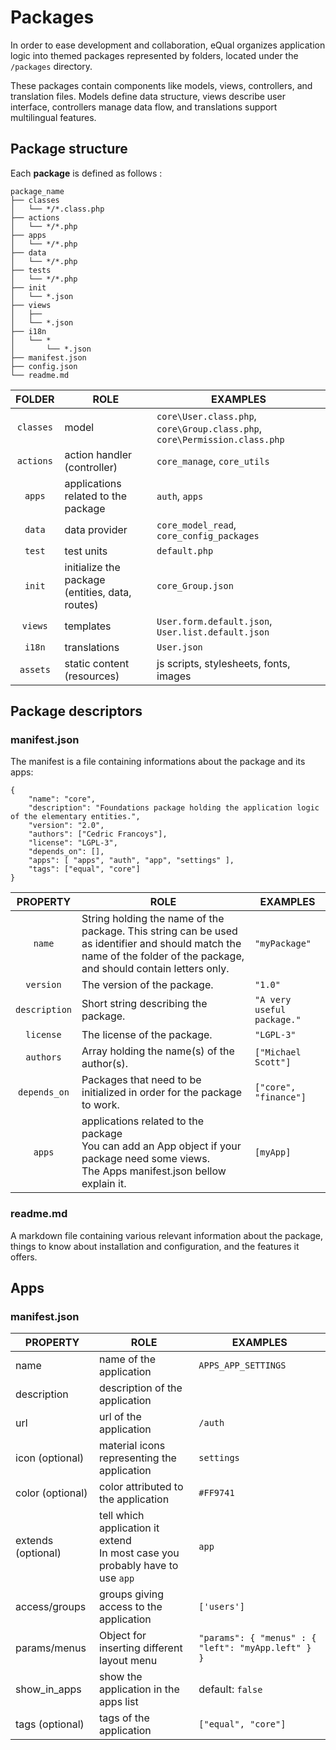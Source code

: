 # Packages

In order to ease development and collaboration, eQual organizes application logic into themed packages represented by
folders, located under the `/packages` directory.

These packages contain components like models, views, controllers, and translation files. Models define data structure,
views describe user interface, controllers manage data flow, and translations support multilingual features.

## Package structure

Each **package** is defined as follows :

```
package_name
├── classes
│   └── */*.class.php
├── actions
│   └── */*.php
├── apps
│   └── */*.php
├── data
│   └── */*.php
├── tests
│   └── */*.php
├── init
│   └── *.json
├── views
│   ├── 
│   └── *.json
├── i18n
│   └── *
│       └── *.json
├── manifest.json         
├── config.json
└── readme.md
```

| **FOLDER** | **ROLE**                                        | **EXAMPLES**                                                               |
|:----------:|-------------------------------------------------|----------------------------------------------------------------------------|
| `classes`  | model                                           | `core\User.class.php`, `core\Group.class.php`, `core\Permission.class.php` |
| `actions`  | action handler (controller)                     | `core_manage`, `core_utils`                                                |
|   `apps`   | applications related to the package             | `auth`, `apps`                                                             |
|   `data`   | data provider                                   | `core_model_read`, `core_config_packages`                                  |
|   `test`   | test units                                      | `default.php`                                                              |
|   `init`   | initialize the package (entities, data, routes) | `core_Group.json`                                                          |
|  `views`   | templates                                       | `User.form.default.json`, `User.list.default.json`                         |
|   `i18n`   | translations                                    | `User.json`                                                                |
|  `assets`  | static content (resources)                      | js scripts, stylesheets, fonts, images                                     |

## Package descriptors

### manifest.json

The manifest is a file containing informations about the package and its apps:

```
{
    "name": "core",
    "description": "Foundations package holding the application logic of the elementary entities.",
    "version": "2.0",
    "authors": ["Cedric Francoys"],
    "license": "LGPL-3",
    "depends_on": [],
    "apps": [ "apps", "auth", "app", "settings" ],
    "tags": ["equal", "core"]
}
```

| **PROPERTY**  | **ROLE**                                                                                                                                                               | **EXAMPLES**               |
|:-------------:|------------------------------------------------------------------------------------------------------------------------------------------------------------------------|----------------------------|
|    `name`     | String holding the name of the package. This string can be used as identifier and should match the name of the folder of the package, and should contain letters only. | `"myPackage"`              |
|   `version`   | The version of the package.                                                                                                                                            | `"1.0"`                    |
| `description` | Short string describing the package.                                                                                                                                   | `"A very useful package."` |
|   `license`   | The license of the package.                                                                                                                                            | `"LGPL-3"`                 |
|   `authors`   | Array holding the name(s) of the author(s).                                                                                                                            | `["Michael Scott"]`        |
| `depends_on`  | Packages that need to be initialized in order for the package to work.                                                                                                 | `["core", "finance"]`      |
|    `apps`     | applications related to the package <br>You can add an App object if your package need some views. <br> The Apps manifest.json bellow explain it.                      | `[myApp]`                  |

### readme.md

A markdown file containing various relevant information about the package, things to know about installation and
configuration, and the features it offers.

## Apps

### manifest.json

| **PROPERTY**       | **ROLE**                                                                            | **EXAMPLES**                                        |
|--------------------|-------------------------------------------------------------------------------------|-----------------------------------------------------|
| name               | name of the application                                                             | `APPS_APP_SETTINGS`                                 |
| description        | description of the application                                                      |                                                     |
| url                | url of the application                                                              | `/auth`                                             |
| icon (optional)    | material icons representing the application                                         | `settings`                                          |
| color (optional)   | color attributed to the application                                                 | `#FF9741`                                           |
| extends (optional) | tell which application it extend <br> In most case you probably have to use ``app`` | `app`                                               |
| access/groups      | groups giving access to the application                                             | `['users']`                                         |
| params/menus       | Object for inserting different layout menu                                          | `"params": { "menus" : { "left": "myApp.left" }  }` |
| show_in_apps       | show the application in the apps list                                               | default: ``false``                                  |
| tags (optional)    | tags of the application                                                             | `["equal", "core"]`                                 |